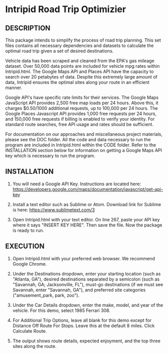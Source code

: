 # Intripid Road Trip Optimizier

DESCRIPTION
-----------
This package intends to simplify the process of road trip planning. This set files contains all necessary dependencies and datasets to calculate the optimal road trip given a set of desired destinations. 

Vehicle data has been scraped and cleaned from the EPA's gas mileage dataset. Over 50,000 data points are included for vehicle mpg rates within Intripid.html. The Google Maps API and Places API have the capacity to search over 20 petabytes of data. Despite this extremely large amount of data, Intripid ensures the optimal sites along your route in an efficient manner.

Google API's have specific rate limits for their services. The Google Maps JavaScript API provides 2,500 free map loads per 24 hours. Above this, it charges $0.50/1000 additional requests, up to 100,000 per 24 hours. The Google Places Javascript API provides 1,000 free requests per 24 hours, and 150,000 free requests if billing is enabled to verify your identity. For standard route searches, free API usage and rates should be sufficient.

For documentation on our approaches and miscellaneous project materials, please see the DOC folder. All the code and data necessary to run the program are included in Intripid.html within the CODE folder. Refer to the INSTALLATION section below for information on getting a Google Maps API key which is necessary to run the program.




INSTALLATION
------------
1. You will need a Google API Key. Instructions are located here: https://developers.google.com/maps/documentation/javascript/get-api-key

2. Install a text editor such as Sublime or Atom. Download link for Sublime is here: https://www.sublimetext.com/3

3. Open Intripid.html with your text editor. On line 267, paste your API key where it says "INSERT KEY HERE". Then save the file. Now the package is ready to run.




EXECUTION
---------
1. Open Intripid.html with your preferred web browser. We recommend Google Chrome.

2. Under the Destinations dropdown, enter your starting location (such as "Atlanta, GA"), desired destinations separated by a semicolon (such as "Savannah, GA; Jacksonville, FL"), must-go destinations (if we must see Savannah, enter "Savannah, GA"), and preferred site categories ("amusement_park, park, zoo").

3. Under the Car Details dropdown, enter the make, model, and year of the vehicle. For this demo, select 1985 Ferrari 308.

4. For Additional Trip Options, leave all blank for this demo except for Distance Off Route For Stops. Leave this at the default 8 miles. Click Calculate Route.

5. The output shows route details, expected enjoyment, and the top three sites along the route.
